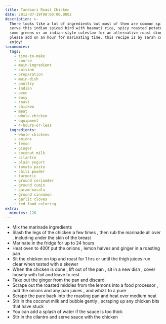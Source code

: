 ```yaml
---
title: Tandoori Roast Chicken
date: 2012-07-19T00:00:00.000Z
description: >-
  There looks like a lot of ingredients but most of them are common spices.
  serve this indian spiced bird with basmati rice, spicy roasted potatoes and
  some greens or an indian-style coleslaw for an alternative roast dinner.
  please add on an hour for marinating time. this recipe is by sarah cook.
  enjoy!
taxonomies:
  tags:
    - time-to-make
    - course
    - main-ingredient
    - cuisine
    - preparation
    - main-dish
    - poultry
    - indian
    - oven
    - easy
    - roast
    - chicken
    - meat
    - whole-chicken
    - equipment
    - 4-hours-or-less
  ingredients:
    - whole chickens
    - onions
    - lemon
    - ginger
    - coconut milk
    - cilantro
    - plain yogurt
    - tomato paste
    - chili powder
    - turmeric
    - ground coriander
    - ground cumin
    - garam masala
    - ground cinnamon
    - garlic cloves
    - red food coloring
extra:
  minutes: 120
---
```

 - Mix the marinade ingredients
 - Slash the legs of the chicken a few times , then rub the marinade all over , including under the skin of the breast
 - Marinate in the fridge for up to 24 hours
 - Heat oven to 400f put the onions , lemon halves and ginger in a roasting pan
 - Sit the chicken on top and roast for 1 hrs or until the thigh juices run clear when tested with a skewer
 - When the chicken is done , lift out of the pan , sit in a new dish , cover loosely with foil and leave to rest
 - Take out the ginger from the pan and discard
 - Scrape out the roasted middles from the lemons into a food processor , add the onions and any pan juices , and whizz to a pure
 - Scrape the pure back into the roasting pan and heat over medium heat
 - Stir in the coconut milk and bubble gently , scraping up any chicken bits that have stuck
 - You can add a splash of water if the sauce is too thick
 - Stir in the cilantro and serve sauce with the chicken
